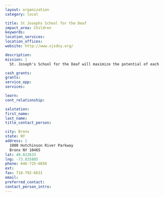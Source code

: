 ```yaml
---
layout: organization
category: local

title: St Josephs School for the Deaf
impact_area: Children
keywords: 
location_services: 
location_offices: 
website: http://www.sjsdny.org/

description: 
mission: |
  St. Joseph's School for the Deaf will maximize the potential of each student and foster competence in literacy, critical thought, citizenship, and personal independence through educational experiences that are purposeful, equitable, and engaging.

cash_grants: 
grants: 
service_opp: 
services: 

learn: 
cont_relationship: 

salutation: 
first_name: 
last_name: 
title_contact_person: 

city: Bronx
state: NY
address: |
  1000 Hutchinson River Parkway     
  Bronx NY 10465
lat: 40.822633
lng: -73.835805
phone: 646-725-6658
ext: 
fax: 718-792-6631
email: 
preferred_contact: 
contact_person_intro: 
---
```

